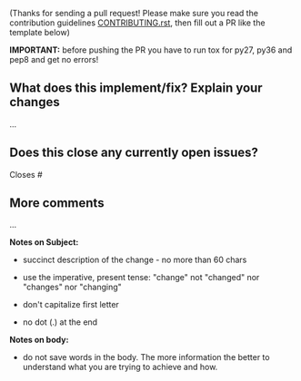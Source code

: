 (Thanks for sending a pull request! Please make sure you read the contribution
guidelines [CONTRIBUTING.rst](../CONTRIBUTING.rst), then fill out a PR like the
template below)

**IMPORTANT:** before pushing the PR you have to run tox for py27, py36 and pep8
and get no errors!

## What does this implement/fix? Explain your changes

...

## Does this close any currently open issues?

Closes #

## More comments

...

**Notes on Subject:**

* succinct description of the change - no more than 60 chars

* use the imperative, present tense: "change" not "changed" nor "changes" nor
  "changing"

* don't capitalize first letter

* no dot (.) at the end

**Notes on body:**

* do not save words in the body. The more information the better to understand
  what you are trying to achieve and how.
